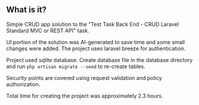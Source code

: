 ## What is it?

Simple CRUD app solution to the "Test Task Back End - CRUD Laravel Standard MVC or REST
API" task.

UI portion of the solution was AI-generated to save time and some small changes were added.
The project uses laravel breeze for authentication.

Project used sqlite database. Create database file in the database directory
and run `php artisan migrate --seed` to re-create tables.

Security points are covered using request validation and policy authorization.

Total time for creating the project was approximately 2.3 hours.

